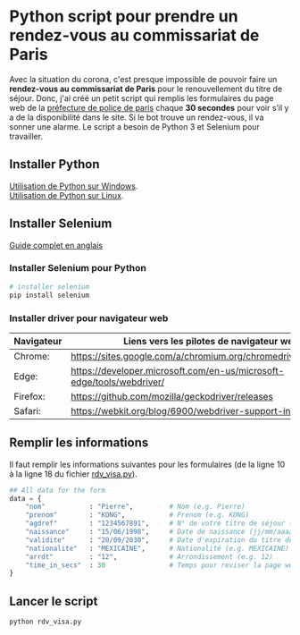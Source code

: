 # Python script pour prendre un rendez-vous au commissariat de Paris
Avec la situation du corona, c'est presque impossible de pouvoir faire un **rendez-vous au commissariat de Paris** pour le renouvellement du titre de séjour. Donc, j'ai créé un petit script qui remplis les formulaires du page web de la [préfecture de police de paris](https://www.ppoletrangers.interieur.gouv.fr/?motif=rensej) chaque **30 secondes** pour voir s’il y a de la disponibilité dans le site. Si le bot trouve un rendez-vous, il va sonner une alarme. Le script a besoin de Python 3 et Selenium pour travailler.

## Installer Python
[Utilisation de Python sur Windows](https://docs.python.org/fr/3/using/windows.html).  
[Utilisation de Python sur Linux](https://docs.python.org/fr/3/using/unix.html#on-linux).  

## Installer Selenium
[Guide complet en anglais](https://selenium-python.readthedocs.io/installation.html)
### Installer Selenium pour Python
```bash
# installer selenium
pip install selenium
```
### Installer driver pour navigateur web

| Navigateur | Liens vers les pilotes de navigateur web                              |
|------------|-----------------------------------------------------------------------|
| Chrome:    | https://sites.google.com/a/chromium.org/chromedriver/downloads        |
| Edge:      | https://developer.microsoft.com/en-us/microsoft-edge/tools/webdriver/ |
| Firefox:   | https://github.com/mozilla/geckodriver/releases                       |
| Safari:    | https://webkit.org/blog/6900/webdriver-support-in-safari-10/          |

## Remplir les informations
Il faut remplir les informations suivantes pour les formulaires (de la ligne 10 à la ligne 18 du fichier [rdv_visa.py](./rdv_visa.py)).

```python
## All data for the form
data = {
    "nom"           : "Pierre",         # Nom (e.g. Pierre)
    "prenom"        : "KONG",           # Prenom (e.g. KONG)
    "agdref"        : "1234567891",     # N° de votre titre de séjour (e.g. 1234567891)
    "naissance"     : "15/06/1998",     # Date de naissance (jj/mm/aaaa) (e.g. 15/06/1998)
    "validite"      : "20/09/2030",     # Date d'expiration du titre de séjour(jj/mm/aaaa) (e.g. 20/09/2030)
    "nationalite"   : "MEXICAINE",      # Nationalité (e.g. MEXICAINE)
    "arrdt"         : "12",             # Arrondissement (e.g. 12)
    "time_in_secs"  : 30                # Temps pour reviser la page web en secondes
}
```

## Lancer le script
```bash
python rdv_visa.py
```